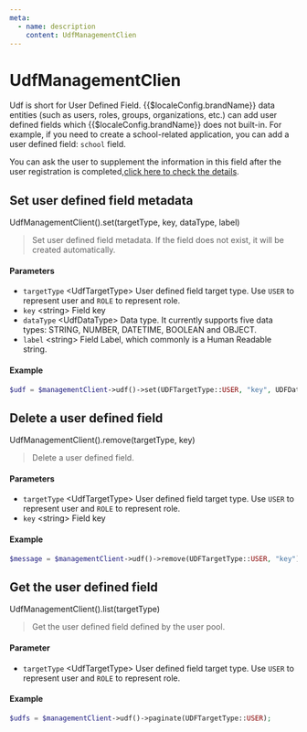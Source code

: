 ```yaml
---
meta:
  - name: description
    content: UdfManagementClien
---
```


# UdfManagementClien

<LastUpdated/>

Udf is short for User Defined Field. {{$localeConfig.brandName}} data entities (such as users, roles, groups, organizations, etc.) can add user defined fields which {{$localeConfig.brandName}} does not built-in. For example, if you need to create a school-related application, you can add a user defined field: `school` field.

You can ask the user to supplement the information in this field after the user registration is completed,[click here to check the details](/guides/authentication/extensibility/user-defined-field.md).

## Set user defined field metadata

UdfManagementClient().set(targetType, key, dataType, label)

> Set user defined field metadata. If the field does not exist, it will be created automatically.

#### Parameters

- `targetType` \<UdfTargetType\> User defined field target type. Use `USER` to represent user and `ROLE` to represent role.
- `key` \<string\> Field key
- `dataType` \<UdfDataType\> Data type. It currently supports five data types: STRING, NUMBER, DATETIME, BOOLEAN and OBJECT. 
- `label` \<string\> Field Label, which commonly is a Human Readable string.

#### Example

```php
$udf = $managementClient->udf()->set(UDFTargetType::USER, "key", UDFDataType::STRING, "label");
```

## Delete a user defined field

UdfManagementClient().remove(targetType, key)

> Delete a user defined field.

#### Parameters

- `targetType` \<UdfTargetType\> User defined field target type. Use `USER` to represent user and `ROLE` to represent role.
- `key` \<string\> Field key

#### Example

```php
$message = $managementClient->udf()->remove(UDFTargetType::USER, "key");
```

## Get the user defined field

UdfManagementClient().list(targetType)

> Get the user defined field defined by the user pool.

#### Parameter

- `targetType` \<UdfTargetType\> User defined field target type. Use `USER` to represent user and `ROLE` to represent role.

#### Example

```php
$udfs = $managementClient->udf()->paginate(UDFTargetType::USER);
```

